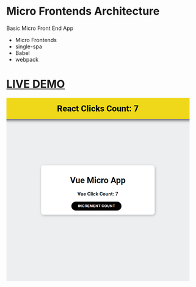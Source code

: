 # Micro Frontends Architecture

Basic Micro Front End App

* Micro Frontends
* single-spa
* Babel
* webpack

# [LIVE DEMO](https://micro-frontendz.netlify.app/)

![Logo](/microfrontends.png)
